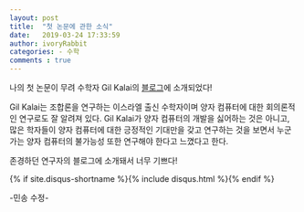 ```yaml
---
layout: post
title:  "첫 논문에 관한 소식"
date:   2019-03-24 17:33:59
author: ivoryRabbit
categories: - 수학
comments : true
---
```


나의 첫 논문이 무려 수학자 Gil Kalai의 [블로그](https://gilkalai.wordpress.com/2019/03/15/news-on-fractional-helly-colorful-helly-and-radon/)에 소개되었다! 

Gil Kalai는 조합론을 연구하는 이스라엘 출신 수학자이며 양자 컴퓨터에 대한 회의론적인 연구로도 잘 알려져 있다. Gil Kalai가 양자 컴퓨터의 개발을 싫어하는 것은 아니고, 많은 학자들이 양자 컴퓨터에 대한 긍정적인 기대만을 갖고 연구하는 것을 보면서 누군가는 양자 컴퓨터의 불가능성 또한 연구해야 한다고 느꼈다고 한다.

존경하던 연구자의 블로그에 소개돼서 너무 기쁘다!

{% if site.disqus-shortname %}{% include disqus.html %}{% endif %}
    

-민송 수정-
